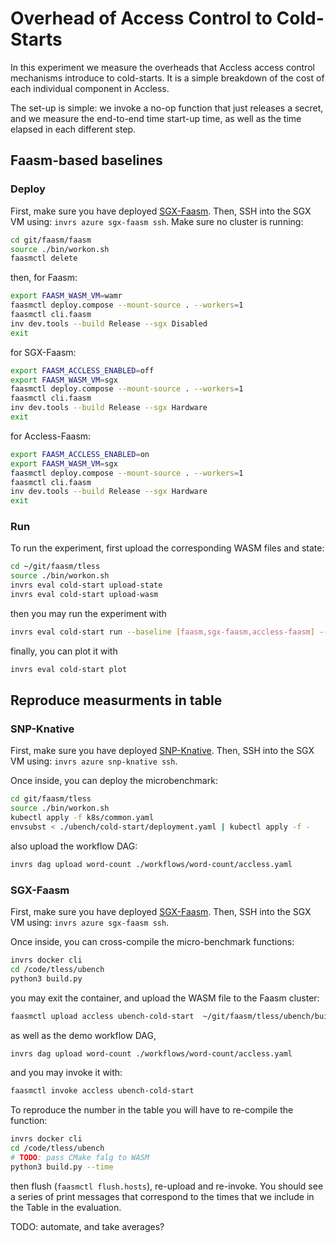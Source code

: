 # Overhead of Access Control to Cold-Starts

In this experiment we measure the overheads that Accless access control
mechanisms introduce to cold-starts. It is a simple breakdown of the cost
of each individual component in Accless.

The set-up is simple: we invoke a no-op function that just releases a secret,
and we measure the end-to-end time start-up time, as well as the time elapsed
in each different step.

## Faasm-based baselines

### Deploy

First, make sure you have deployed [SGX-Faasm](../../docs/sgx_faasm.md). Then,
SSH into the SGX VM using: `invrs azure sgx-faasm ssh`. Make sure no cluster
is running:

```bash
cd git/faasm/faasm
source ./bin/workon.sh
faasmctl delete
```

then, for Faasm:

```bash
export FAASM_WASM_VM=wamr
faasmctl deploy.compose --mount-source . --workers=1
faasmctl cli.faasm
inv dev.tools --build Release --sgx Disabled
exit
```

for SGX-Faasm:

```bash
export FAASM_ACCLESS_ENABLED=off
export FAASM_WASM_VM=sgx
faasmctl deploy.compose --mount-source . --workers=1
faasmctl cli.faasm
inv dev.tools --build Release --sgx Hardware
exit
```

for Accless-Faasm:

```bash
export FAASM_ACCLESS_ENABLED=on
export FAASM_WASM_VM=sgx
faasmctl deploy.compose --mount-source . --workers=1
faasmctl cli.faasm
inv dev.tools --build Release --sgx Hardware
exit
```

### Run

To run the experiment, first upload the corresponding WASM files and state:

```bash
cd ~/git/faasm/tless
source ./bin/workon.sh
invrs eval cold-start upload-state
invrs eval cold-start upload-wasm
```

then you may run the experiment with

```bash
invrs eval cold-start run --baseline [faasm,sgx-faasm,accless-faasm] --num-repeats 20
```

finally, you can plot it with

```bash
invrs eval cold-start plot
```

## Reproduce measurments in table

### SNP-Knative

First, make sure you have deployed [SNP-Knative](../../docs/sgx_faasm.md). Then,
SSH into the SGX VM using: `invrs azure snp-knative ssh`.

Once inside, you can deploy the microbenchmark:

```bash
cd git/faasm/tless
source ./bin/workon.sh
kubectl apply -f k8s/common.yaml
envsubst < ./ubench/cold-start/deployment.yaml | kubectl apply -f -
```

also upload the workflow DAG:

```bash
invrs dag upload word-count ./workflows/word-count/accless.yaml
```

### SGX-Faasm

First, make sure you have deployed [SGX-Faasm](../../docs/sgx_faasm.md). Then,
SSH into the SGX VM using: `invrs azure sgx-faasm ssh`.

Once inside, you can cross-compile the micro-benchmark functions:

```bash
invrs docker cli
cd /code/tless/ubench
python3 build.py
```

you may exit the container, and upload the WASM file to the Faasm cluster:

```bash
faasmctl upload accless ubench-cold-start  ~/git/faasm/tless/ubench/build-wasm/accless-ubench-cold-start
```

as well as the demo workflow DAG,

```bash
invrs dag upload word-count ./workflows/word-count/accless.yaml
```

and you may invoke it with:

```bash
faasmctl invoke accless ubench-cold-start
```

To reproduce the number in the table you will have to re-compile the function:

```bash
invrs docker cli
cd /code/tless/ubench
# TODO: pass CMake falg to WASM
python3 build.py --time
```

then flush (`faasmctl flush.hosts`), re-upload and re-invoke. You should see a
series of print messages that correspond to the times that we include in the
Table in the evaluation.

TODO: automate, and take averages?
